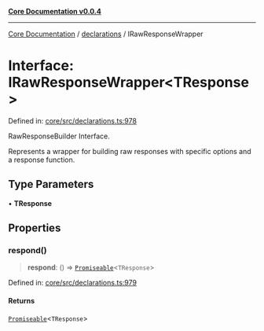 [**Core Documentation v0.0.4**](../../README.md)

***

[Core Documentation](../../modules.md) / [declarations](../README.md) / IRawResponseWrapper

# Interface: IRawResponseWrapper\<TResponse\>

Defined in: [core/src/declarations.ts:978](https://github.com/stonemjs/core/blob/2adc2da4c7e3b5a9f593c198ba7e8ad639651777/src/declarations.ts#L978)

RawResponseBuilder Interface.

Represents a wrapper for building raw responses with specific options and a response function.

## Type Parameters

• **TResponse**

## Properties

### respond()

> **respond**: () => [`Promiseable`](../type-aliases/Promiseable.md)\<`TResponse`\>

Defined in: [core/src/declarations.ts:979](https://github.com/stonemjs/core/blob/2adc2da4c7e3b5a9f593c198ba7e8ad639651777/src/declarations.ts#L979)

#### Returns

[`Promiseable`](../type-aliases/Promiseable.md)\<`TResponse`\>
